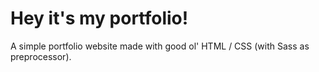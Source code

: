 # Hey it's my portfolio!

A simple portfolio website made with good ol' HTML / CSS (with Sass as preprocessor).
